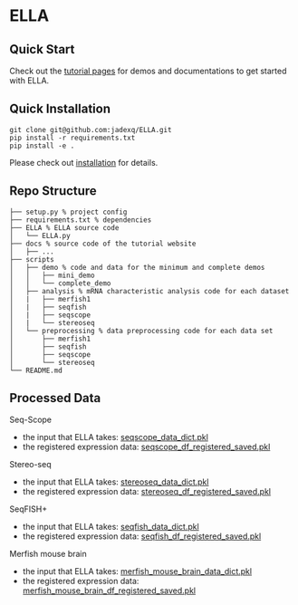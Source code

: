 # ELLA

## Quick Start
Check out the [tutorial pages](https://jadexq.github.io/ELLA/) for demos and documentations to get started with ELLA.

## Quick Installation
```
git clone git@github.com:jadexq/ELLA.git
pip install -r requirements.txt
pip install -e .
```
Please check out [installation](https://jadexq.github.io/ELLA/install.html) for details.

## Repo Structure
```
├── setup.py % project config
├── requirements.txt % dependencies
├── ELLA % ELLA source code
│   └── ELLA.py
├── docs % source code of the tutorial website
│   ├── ...
├── scripts
│   ├── demo % code and data for the minimum and complete demos
│   │   ├── mini_demo
│   │   └── complete_demo
│   ├── analysis % mRNA characteristic analysis code for each dataset
│   |   ├── merfish1
│   |   ├── seqfish
│   |   ├── seqscope
│   |   └── stereoseq
│   └── preprocessing % data preprocessing code for each data set
│       ├── merfish1
│       ├── seqfish
│       ├── seqscope
│       └── stereoseq
└── README.md

```

## Processed Data
Seq-Scope
- the input that ELLA takes: [seqscope_data_dict.pkl](https://github.com/jadexq/ELLA/releases/download/v0.0.1/seqscope_data_dict.pkl)
- the registered expression data: [seqscope_df_registered_saved.pkl](https://github.com/jadexq/ELLA/releases/download/v0.0.1/seqscope_df_registered_saved.pkl)
  
Stereo-seq
- the input that ELLA takes: [stereoseq_data_dict.pkl](https://github.com/jadexq/ELLA/releases/download/v0.0.1/stereoseq_data_dict.pkl)
- the registered expression data: [stereoseq_df_registered_saved.pkl](https://github.com/jadexq/ELLA/releases/download/v0.0.1/stereoseq_df_registered_saved.pkl)
  
SeqFISH+
- the input that ELLA takes: [seqfish_data_dict.pkl](https://github.com/jadexq/ELLA/releases/download/v0.0.1/seqfish_data_dict.pkl)
- the registered expression data: [seqfish_df_registered_saved.pkl](https://github.com/jadexq/ELLA/releases/download/v0.0.1/seqfish_df_registered_saved.pkl)

Merfish mouse brain
- the input that ELLA takes: [merfish_mouse_brain_data_dict.pkl](https://github.com/jadexq/ELLA/releases/download/v0.0.1/merfish_mouse_brain_data_dict.pkl)
- the registered expression data: [merfish_mouse_brain_df_registered_saved.pkl](https://github.com/jadexq/ELLA/releases/download/v0.0.1/merfish_mouse_brain_df_registered_saved.pkl)

